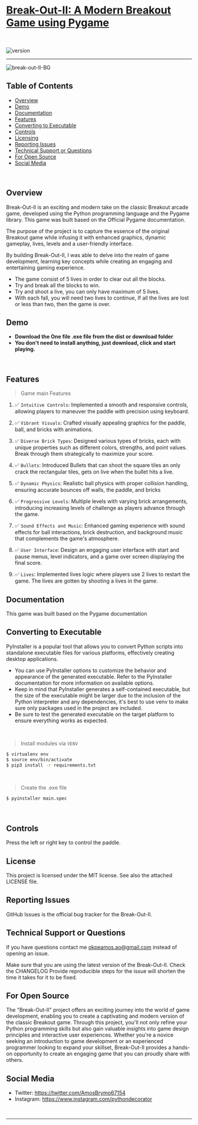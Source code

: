 # [Break-Out-II: A Modern Breakout Game using Pygame](https://github.com/PythonDecorator)
<br />

![version](https://img.shields.io/badge/version-1.0.0-blue.svg)

--- 
![break-out-II-BG](https://github.com/PythonDecorator/Break-Out-II/assets/133740663/1455bb5f-d6ed-4d11-bf35-5b02a5e7ce1f)

## Table of Contents

* [Overview](#overview)
* [Demo](#demo)
* [Documentation](#documentation)
* [Features](#features)
* [Converting to Executable](#converting-to-executable)
* [Controls](#Controls)
* [Licensing](#license)
* [Reporting Issues](#reporting-issues)
* [Technical Support or Questions](#technical-support-or-questions)
* [For Open Source](#For-open-source)
* [Social Media](#Social-media)

<br />


## Overview

Break-Out-II is an exciting and modern take on the classic Breakout arcade game, developed using the Python programming
language and the Pygame library. This game was built based on the Official Pygame documentation.

The purpose of the project is to capture the essence of the original Breakout game while infusing it with enhanced
graphics, dynamic gameplay, lives, levels and a user-friendly interface.

By building Break-Out-II, I was able to delve into the realm of game development, learning key concepts while creating
an engaging and entertaining gaming experience.

- The game consist of 5 lives in order to clear out all the blocks.
- Try and break all the blocks to win.
- Try and shoot a live, you can only have maximum of 5 lives.
- With each fall, you will need two lives to continue, If all the lives are lost or less than two, then the game is over.



## Demo
- **Download the One file .exe file from the dist or download folder**
- **You don't need to install anything, just download, click and start playing.**


<br />

## Features
> Game main Features

1. ✅ `Intuitive Controls`: Implemented a smooth and responsive controls, allowing players to maneuver the paddle with
   precision using keyboard.

2. ✅ `Vibrant Visuals`: Crafted visually appealing graphics for the paddle, ball, and bricks with animations.

3. ✅ `Diverse Brick Types`: Designed various types of bricks, each with unique properties such as different colors,
   strengths, and point values. Break through them strategically to maximize your score.

4. ✅ `Bullets`: Introduced Bullets that can shoot the square tiles an only crack the rectangular tiles, gets on live
   when the bullet hits a live.

5. ✅ `Dynamic Physics`: Realistic ball physics with proper collision handling, ensuring accurate bounces off walls, the
   paddle, and bricks

6. ✅ `Progressive Levels`: Multiple levels with varying brick arrangements, introducing increasing levels of challenge
   as players advance through the game.

7. ✅ `Sound Effects and Music`: Enhanced gaming experience with sound effects for ball interactions, brick destruction,
   and background music that complements the game's atmosphere.

8. ✅ `User Interface`: Design an engaging user interface with start and pause menus, level indicators, and a game over
   screen displaying the final score.

9. ✅ `Lives`: Implemented lives logic where players use 2 lives to restart the game. The lives are gotten by shooting a
   lives in the game.


## Documentation
This game was built based on the Pygame documentation

## Converting to Executable

PyInstaller is a popular tool that allows you to convert Python scripts into standalone executable files for various
platforms, effectively creating desktop applications.

- You can use PyInstaller options to customize the behavior and appearance of the generated executable. Refer to the
PyInstaller documentation for more information on available options.
- Keep in mind that PyInstaller generates a self-contained executable, but the size of the executable might be larger due
to the inclusion of the Python interpreter and any dependencies, it's best to use venv to make sure only packages used in the
project are included.
- Be sure to test the generated executable on the
target platform to ensure everything works as expected.

<br />

> Install modules via `VENV`  

```bash
$ virtualenv env
$ source env/bin/activate
$ pip3 install -r requirements.txt
```

<br />

> Create the .exe file

```bash
$ pyinstaller main.spec 
```

<br />

  
## Controls

Press the left or right key to control the paddle.

## License

This project is licensed under the MIT license. See also the attached LICENSE file.

## Reporting Issues

GitHub Issues is the official bug tracker for the Break-Out-II.

## Technical Support or Questions

If you have questions contact me okpeamos.ao@gmail.com instead of opening an issue.


Make sure that you are using the latest version of the Break-Out-II. Check the CHANGELOG
Provide reproducible steps for the issue will shorten the time it takes for it to be fixed.

## For Open Source

The "Break-Out-II" project offers an exciting journey into the world of game development,
enabling you to create a captivating and modern version of the classic Breakout game. Through this project, you'll not
only refine your Python programming skills but also gain valuable insights into game design principles and interactive
user experiences. Whether you're a novice seeking an introduction to game development or an experienced programmer
looking to expand your skillset, Break-Out-II provides a hands-on opportunity to create an engaging game that you can
proudly share with others.


## Social Media

- Twitter: <https://twitter.com/AmosBrymo67154>
- Instagram: <https://www.instagram.com/pythondecorator>

<br />

---

